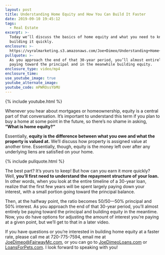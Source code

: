 ```yaml
---
layout: post
title: Understanding Home Equity and How You Can Build It Faster
date: 2019-09-10 19:45:12
tags:
  - Real Estate
excerpt: >-
  Today we’ll discuss the basics of home equity and what you need to know about
  building it quickly.
enclosure: >-
  https://vyralmarketing.s3.amazonaws.com/Joe+Dimeo/Understanding+Home+Equity+and+How+You+Can+Build+It+Faster.mp4
pullquote: >-
  As you approach the end of that 30-year period, you’ll almost entirely be
  paying toward the principal and in the meanwhile building equity.
enclosure_type: video/mp4
enclosure_time:
use_youtube_image: true
youtube_alternate_image:
youtube_code: mPWROssYbMU
---
```


{% include youtube.html %}&nbsp;

Whenever you hear about mortgages or homeownership, equity is a central part of that conversation. It’s important to understand this term if you plan to buy a home at some point in the future, so there’s no shame in asking, **“What is home equity?”&nbsp;**

Essentially, **equity is the difference between what you owe and what the property is valued at.** We’ll discuss how property is assigned value at another time. Essentially, though, equity is the money left over after any underlying liens are satisfied on your home.

{% include pullquote.html %}

The best part? It’s yours to keep\! But how can you earn it more quickly? Well, **you’ll first need to understand the repayment structure of your loan.** In other words, when you look at the entire timeline of a 30-year loan, realize that the first few years will be spent largely paying down your interest, with a small portion going toward the principal balance.&nbsp;

Then, at the halfway point, the ratio becomes 50/50—50% principal and 50% interest. As you approach the end of that 30-year period, you’ll almost entirely be paying toward the principal and building equity in the meantime. Now, you do have options for adjusting the amount of interest you’re paying at a given point, but we’ll get to that in a later video.&nbsp;

If you have questions or you’re interested in building home equity at a faster rate, please call me at 720-775-7594, email me at [JoeDimeo@FairwayMc.com](mailto:JoeDimeo@FairwayMc.com), or you can go to [JoeDimeoLoans.com](https://joedimeoloans.com/) or [LoansForPets.com](https://www.loansforpets.com/). I look forward to speaking with you\!&nbsp;